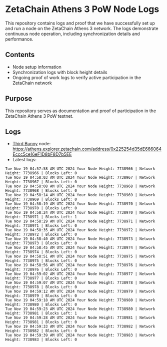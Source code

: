 # ZetaChain Athens 3 PoW Node Logs
This repository contains logs and proof that we have successfully set up and run a node on the ZetaChain Athens 3 network. The logs demonstrate continuous node operation, including synchronization details and performance.

## Contents
- Node setup information
- Synchronization logs with block height details
- Ongoing proof of work logs to verify active participation in the ZetaChain network

## Purpose
This repository serves as documentation and proof of participation in the ZetaChain Athens 3 PoW testnet.

## Logs

- [Third Bunny](https://thirdbunny.xyz/) node: https://athens.explorer.zetachain.com/address/0x225254d35dE666064Eccc5ce16eF1D8bF8D7b5EE
- Latest logs:
```
Tue Nov 19 04:57:58 AM UTC 2024 Your Node Height: 7738966 | Network Height: 7738966 | Blocks Left: 0
Tue Nov 19 04:58:03 AM UTC 2024 Your Node Height: 7738967 | Network Height: 7738967 | Blocks Left: 0
Tue Nov 19 04:58:08 AM UTC 2024 Your Node Height: 7738968 | Network Height: 7738968 | Blocks Left: 0
Tue Nov 19 04:58:14 AM UTC 2024 Your Node Height: 7738969 | Network Height: 7738969 | Blocks Left: 0
Tue Nov 19 04:58:19 AM UTC 2024 Your Node Height: 7738970 | Network Height: 7738970 | Blocks Left: 0
Tue Nov 19 04:58:24 AM UTC 2024 Your Node Height: 7738970 | Network Height: 7738971 | Blocks Left: 1
Tue Nov 19 04:58:29 AM UTC 2024 Your Node Height: 7738971 | Network Height: 7738971 | Blocks Left: 0
Tue Nov 19 04:58:35 AM UTC 2024 Your Node Height: 7738972 | Network Height: 7738972 | Blocks Left: 0
Tue Nov 19 04:58:40 AM UTC 2024 Your Node Height: 7738973 | Network Height: 7738973 | Blocks Left: 0
Tue Nov 19 04:58:45 AM UTC 2024 Your Node Height: 7738974 | Network Height: 7738974 | Blocks Left: 0
Tue Nov 19 04:58:51 AM UTC 2024 Your Node Height: 7738975 | Network Height: 7738975 | Blocks Left: 0
Tue Nov 19 04:58:56 AM UTC 2024 Your Node Height: 7738976 | Network Height: 7738976 | Blocks Left: 0
Tue Nov 19 04:59:02 AM UTC 2024 Your Node Height: 7738977 | Network Height: 7738977 | Blocks Left: 0
Tue Nov 19 04:59:07 AM UTC 2024 Your Node Height: 7738978 | Network Height: 7738978 | Blocks Left: 0
Tue Nov 19 04:59:12 AM UTC 2024 Your Node Height: 7738979 | Network Height: 7738979 | Blocks Left: 0
Tue Nov 19 04:59:18 AM UTC 2024 Your Node Height: 7738980 | Network Height: 7738980 | Blocks Left: 0
Tue Nov 19 04:59:23 AM UTC 2024 Your Node Height: 7738980 | Network Height: 7738981 | Blocks Left: 1
Tue Nov 19 04:59:28 AM UTC 2024 Your Node Height: 7738981 | Network Height: 7738981 | Blocks Left: 0
Tue Nov 19 04:59:33 AM UTC 2024 Your Node Height: 7738982 | Network Height: 7738982 | Blocks Left: 0
Tue Nov 19 04:59:39 AM UTC 2024 Your Node Height: 7738983 | Network Height: 7738983 | Blocks Left: 0
```
